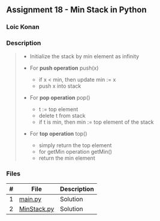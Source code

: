 ## Assignment 18 - Min Stack in Python

### Loic Konan

### Description
>
> - Initialize the stack by min element as infinity
> - For **push operation** push(x)
>   - if x < min, then update min := x
>   - push x into stack
>
> - For **pop operation** pop()
>   - t := top element
>   - delete t from stack
>   - if t is min, then min := top element of the stack
>
> - For **top operation** top()
>   - simply return the top element
>   - for getMin operation getMin()
>   - return the min element
>
>
### Files

|   #   | File                       | Description |
| :---: | -------------------------- | ----------- |
|   1   | [main.py](main.py)         | Solution    |
|   2   | [MinStack.py](MinStack.py) | Solution    |

